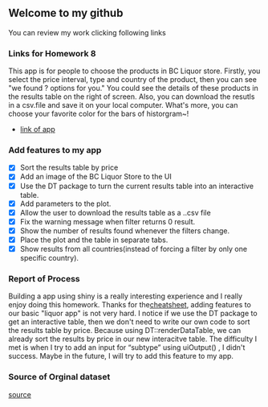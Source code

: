 
## Welcome to my github 
   You can review my work clicking following links
### Links for Homework 8
This app is for people to choose the products in BC Liquor store. Firstly, you select the price interval, type and 
country of the product, then you can see "we found ? options for you." You could see the details of these 
products in the results table on the right of screen. Also, you can download the resutls in a csv.file and save it on 
your local computer. What's more, you can choose your favorite color for the bars of historgram~!

 - [link of app](https://xinyaofan.shinyapps.io/sample_for_547/)
### Add features to my app
- [x] Sort the results table by price
- [x] Add an image of the BC Liquor Store to the UI
- [x] Use the DT package to turn the current results table into an interactive table.
- [x] Add parameters to the plot.
- [x] Allow the user to download the results table as a ..csv file
- [x] Fix the warning message when filter returns 0 result.
- [x] Show the number of results found whenever the filters change.
- [x] Place the plot and the table in separate tabs.
- [x] Show results from all countries(instead of forcing a filter by only one specific country).
### Report of Process
Building a app using shiny is a really interesting experience and I really enjoy doing this homework. Thanks for 
the[cheatsheet](http://shiny.rstudio.com/images/shiny-cheatsheet.pdf), adding features to our basic "liquor app" 
is not very hard. I notice if we use the DT package to get an interactive table, then we don't need to write our 
own code to sort the results table by price. Because using DT::renderDataTable, we can already sort the results by 
price in our new interacitve table. The difficulty I met is when I try to add an input for “subtype” using uiOutput()
, I didn't success. Maybe in the future, I will try to add this feature to my app.
### Source of Orginal dataset
[source](https://github.com/STAT545-UBC/STAT545-UBC.github.io/blob/master/shiny_supp/2016/bcl-data.csv)
